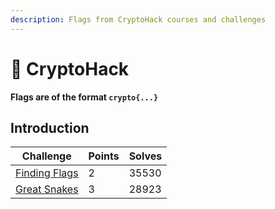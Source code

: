 ```yaml
---
description: Flags from CryptoHack courses and challenges
---
```


# 🧠 CryptoHack

**Flags are of the format `crypto{...}`**

## Introduction

| Challenge                                      | Points | Solves |
| ---------------------------------------------- | ------ | ------ |
| [Finding Flags](introduction/finding-flags.md) | 2      | 35530  |
| [Great Snakes](introduction/great-snakes.md)   | 3      | 28923  |
